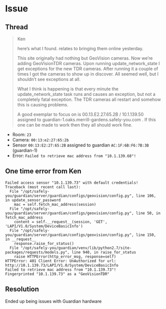 # Issue

## Thread

> Ken
>
> here’s what I found.  relates to bringing them online yesterday.
>
> This site originally had nothing but GeoVision cameras.  Now we’re adding GeoVisionTDR cameras.  Upon running update_network_state I get exceptions for the new TDR cameras.  After running it a couple of times I got the cameras to show up in discover.  All seemed well, but I shouldn’t see exceptions at all.
>
> What I think is happening is that every minute the update_network_state task runs and causes an exception, but not a completely fatal exception.  The TDR cameras all restart and somehow this is causing problems.
>
> A good exemplar to focus on is 00.13.E2.27.65.2B / 10.1.139.50 assigned to  guardian-1.oaks.merrill-gardens.safely-you.com .  If this one can be made to work then they all should work fine.

- Room: `23`
- Camera: `00:13:e2:27:65:2b`
- Sensor `00:13:E2:27:65:2B` assigned to guardian `AC:1F:6B:F6:7B:3B` (guardian-1)
- Error: `Failed to retrieve mac address from "10.1.139.68"!`

## One time error from Ken

```
Failed access sensor "10.1.139.73" with default credentials!
Traceback (most recent call last):
  File "/opt/safely-you/guardian/server/guardian/configs/geovision/config.py", line 106, in update_sensor_password
    mac = self.fetch_mac_address(session)
  File "/opt/safely-you/guardian/server/guardian/configs/geovision/config.py", line 50, in fetch_mac_address
    content = self.__request__(session, 'GET', 'LAPI/V1.0/System/DeviceBasicInfo')
  File "/opt/safely-you/guardian/server/guardian/configs/geovision/config.py", line 150, in __request__
    response.raise_for_status()
  File "/opt/safely-you/guardian/venv/lib/python2.7/site-packages/requests/models.py", line 940, in raise_for_status
    raise HTTPError(http_error_msg, response=self)
HTTPError: 401 Client Error: UnAuthorized for url: http://10.1.139.73/LAPI/V1.0/System/DeviceBasicInfo
Failed to retrieve mac address from "10.1.139.73"!
Fingerprinted "10.1.139.73" as a "GeoVisionTDR"
```

## Resolution

Ended up being issues with Guardian hardware
